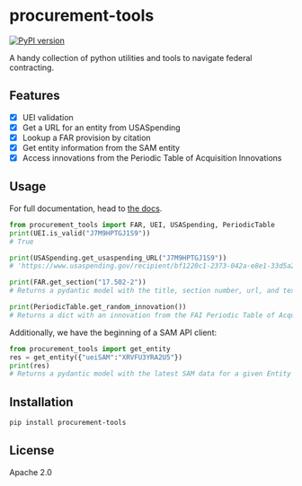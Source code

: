 # procurement-tools

[![PyPI version](https://img.shields.io/pypi/v/procurement-tools.svg)](https://pypi.org/project/procurement-tools/)

A handy collection of python utilities and tools to navigate federal contracting.

## Features

- [x] UEI validation
- [x] Get a URL for an entity from USASpending
- [x] Lookup a FAR provision by citation
- [x] Get entity information from the SAM entity
- [x] Access innovations from the Periodic Table of Acquisition Innovations

## Usage

For full documentation, head to [the docs](https://procurement-tools.readthedocs.io/en/latest/).

```py
from procurement_tools import FAR, UEI, USASpending, PeriodicTable
print(UEI.is_valid("J7M9HPTGJ1S9"))
# True

print(USASpending.get_usaspending_URL("J7M9HPTGJ1S9"))
# 'https://www.usaspending.gov/recipient/bf1220c1-2373-042a-e8e1-33d5a29639d0-P/latest'

print(FAR.get_section("17.502-2"))
# Returns a pydantic model with the title, section number, url, and text of the section

print(PeriodicTable.get_random_innovation())
# Returns a dict with an innovation from the FAI Periodic Table of Acquisition Innovations
```

Additionally, we have the beginning of a SAM API client:

```python
from procurement_tools import get_entity
res = get_entity({"ueiSAM":"XRVFU3YRA2U5"})
print(res)
# Returns a pydantic model with the latest SAM data for a given Entity
```

## Installation

```sh
pip install procurement-tools
```

## License

Apache 2.0
